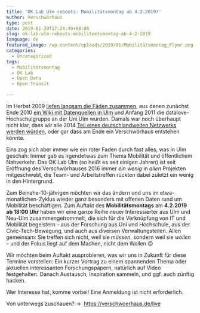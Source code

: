```yaml
---
title: 'OK Lab Ulm reboots: Mobilitätsmontag ab 4.2.2019!'
author: Verschwörhaus
type: post
date: 2019-01-29T17:24:49+00:00
slug: ok-lab-ulm-reboots-mobilitaetsmontag-ab-4-2-2019
language: de
featured_image: /wp-content/uploads/2019/01/Mobilitätsmontag_Flyer.png
categories:
  - Uncategorized
tags:
  - Mobilitätsmontag
  - OK Lab
  - Open Data
  - Open Transit

---
```

Im Herbst 2009 [liefen langsam die Fäden zusammen][1], aus denen zunächst Ende 2010 [ein Wiki mit Datenquellen in Ulm][2] und Anfang 2011 die datalove-Hochschulgruppe an der Uni Ulm wurden. Damals war noch überhaupt nicht klar, dass wir alle 2014 [Teil eines deutschlandweiten Netzwerks werden würden][3], oder gar dass am Ende ein Verschwörhaus entstehen könnte.

Eins zog sich aber immer wie ein roter Faden durch fast alles, was in Ulm geschah: Immer gab es irgendetwas zum Thema Mobilität und öffentlichem Nahverkehr. Das OK Lab Ulm (so heißt es seit einigen Jahren) ist seit Eröffnung des Verschwörhauses 2016 immer _ein wenig_ in _allen_ Projekten mitgeschwebt, die Team- und Arbeitstreffen rückten dabei zuletzt ein wenig in den Hintergrund. 

Zum Beinahe-10-jährigen möchten wir das ändern und uns im etwa-monatlichen-Zyklus wieder ganz besonders mit offenen Daten rund um Mobilität beschäftigen. Zum Auftakt des **Mobilitätsmontags** am **4.2.2019 ab 18:00 Uhr** haben wir eine ganze Reihe neuer Interessierter aus Ulm und Neu-Ulm zusammengetrommelt, die sich für die Verknüpfung von IT und Mobilität begeistern – aus der Forschung aus Uni und Hochschule, aus der Civic-Tech-Bewegung, und auch aus diversen Verwaltungsteilen. Allen gemeinsam: Sie treffen sich nicht, weil sie _müssen_, sondern weil sie _wollen_ – und der Fokus liegt auf dem Machen, nicht dem Wollen 😉

Wir möchten beim Auftakt ausprobieren, was wir uns in Zukunft für diese Termine vorstellen: Ein kurzer Vortrag zu einem spannenden Thema oder aktuellen interessanten Forschungspapern, natürlich auf Video festgehalten. Danach Austausch, Inspiration sammeln, und ggf. auch zünftig hacken.

Wer Interesse hat, komme vorbei! Eine Anmeldung ist nicht erforderlich.

Von unterwegs zuschauen? →  <https://verschwoerhaus.de/live>

 [1]: https://stefan.bloggt.es/2009/10/swu-daten-befreit-d/
 [2]: https://wiki.ulmapi.de/index.php?title=Hauptseite&oldid=12
 [3]: https://www.golem.de/news/projekt-code-for-germany-oeffentliche-daten-sollen-wirklich-oeffentlich-werden-1407-108018.html

